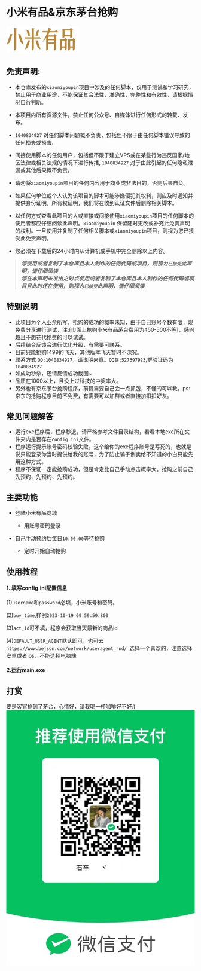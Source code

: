 # 小米有品&京东茅台抢购
<img src='images/youpin.jpg' />

## 免责声明:

* 本仓库发布的`xiaomiyoupin`项目中涉及的任何脚本，仅用于测试和学习研究，禁止用于商业用途，不能保证其合法性，准确性，完整性和有效性，请根据情况自行判断。

* 本项目内所有资源文件，禁止任何公众号、自媒体进行任何形式的转载、发布。

* `1040834927` 对任何脚本问题概不负责，包括但不限于由任何脚本错误导致的任何损失或损害.

* 间接使用脚本的任何用户，包括但不限于建立VPS或在某些行为违反国家/地区法律或相关法规的情况下进行传播, `1040834927` 对于由此引起的任何隐私泄漏或其他后果概不负责。

* 请勿将`xiaomiyoupin`项目的任何内容用于商业或非法目的，否则后果自负。

* 如果任何单位或个人认为该项目的脚本可能涉嫌侵犯其权利，则应及时通知并提供身份证明，所有权证明，我们将在收到认证文件后删除相关脚本。

* 以任何方式查看此项目的人或直接或间接使用`xiaomiyoupin`项目的任何脚本的使用者都应仔细阅读此声明。`xiaomiyoupin` 保留随时更改或补充此免责声明的权利。一旦使用并复制了任何相关脚本或`xiaomiyoupin`项目，则视为您已接受此免责声明。
  
* 您必须在下载后的24小时内从计算机或手机中完全删除以上内容。  
  

> ***您使用或者复制了本仓库且本人制作的任何代码或项目，则视为`已接受`此声明，请仔细阅读***  
> ***您在本声明未发出之时点使用或者复制了本仓库且本人制作的任何代码或项目且此时还在使用，则视为`已接受`此声明，请仔细阅读***

## 特别说明
* 此项目为个人业余所写，抢购的成功的概率未知，由于自己账号个数有限，现免费分享进行测试，注:[市面上抢购小米有品茅台费用为450-500不等]，感兴趣且不想花代抢费的可以试试。
* 后续结合反馈会进行优化升级，有需要可联系。
* 目前只能抢购1499的飞天，其他版本飞天暂时不深究。
* 联系方式 `QQ:1040834927`，请说明来意。`QQ群:527397923`,群验证码为`1040834927`
* 如成功秒杀，还请反馈成功截图~
* 品质在1000以上，且没上过科技的中奖率大。
* 另外也有京东茅台抢购程序，前提需要自己会一点抓包，不懂的可以教。ps:京东的抢购程序目前不免费，有需要可以加群或者直接加扣扣好友。

## 常见问题解答
* 运行exe程序后，程序秒退，请严格参考文件目录结构，看看本地exe所在文件夹内是否存在`config.ini`文件。
* 程序运行提示账号密码校验失败，这个给你的exe程序账号是写死的，也就是说只能登录你当时提供给我的账号，为了防止骗子倒卖给不知道的小白只能先用这种方式。
* 程序不保证一定能抢购成功，但是肯定比自己手动点击概率大。抢购之前自己先预约、先预约、先预约。



## 主要功能

- 登陆小米有品商城
  - 用账号密码登录

- 自己手动预约后每日`10:00:00`等待抢购
  - 定时开始自动抢购


## 使用教程  

#### 1. 填写config.ini配置信息 
(1)`username`和`password`必填，小米账号和密码。

(2)`buy_time`,样例`2023-10-19 09:59:59.800`

(3)`act_id`可不填，程序会获取当天最新的商品id

(4)`DEFAULT_USER_AGENT`默认即可，也可去`https://www.bejson.com/network/useragent_rnd/ `选择一个喜欢的，注意选择安卓或者ios，不能选择电脑端
 

#### 2.运行main.exe

## 打赏
要是客官抢到了茅台，心情好，请我喝一杯咖啡好不好:)  
![收款二维码](https://github.com/1040834927/XiaoMiYouPin/blob/master/images/wx.jpg)



